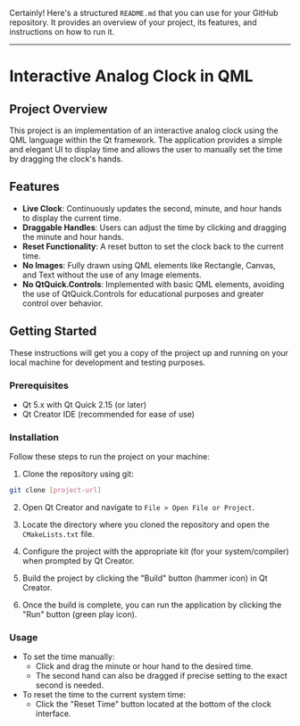Certainly! Here's a structured `README.md` that you can use for your GitHub repository. It provides an overview of your project, its features, and instructions on how to run it.

---

# Interactive Analog Clock in QML

## Project Overview

This project is an implementation of an interactive analog clock using the QML language within the Qt framework. The application provides a simple and elegant UI to display time and allows the user to manually set the time by dragging the clock's hands.

## Features

- **Live Clock**: Continuously updates the second, minute, and hour hands to display the current time.
- **Draggable Handles**: Users can adjust the time by clicking and dragging the minute and hour hands.
- **Reset Functionality**: A reset button to set the clock back to the current time.
- **No Images**: Fully drawn using QML elements like Rectangle, Canvas, and Text without the use of any Image elements.
- **No QtQuick.Controls**: Implemented with basic QML elements, avoiding the use of QtQuick.Controls for educational purposes and greater control over behavior.

## Getting Started

These instructions will get you a copy of the project up and running on your local machine for development and testing purposes.

### Prerequisites

- Qt 5.x with Qt Quick 2.15 (or later)
- Qt Creator IDE (recommended for ease of use)

### Installation

Follow these steps to run the project on your machine:

1. Clone the repository using git:

```bash
git clone [project-url]
```

2. Open Qt Creator and navigate to `File > Open File or Project`.

3. Locate the directory where you cloned the repository and open the `CMakeLists.txt` file.

4. Configure the project with the appropriate kit (for your system/compiler) when prompted by Qt Creator.

5. Build the project by clicking the "Build" button (hammer icon) in Qt Creator.

6. Once the build is complete, you can run the application by clicking the "Run" button (green play icon).

### Usage

- To set the time manually:
  - Click and drag the minute or hour hand to the desired time.
  - The second hand can also be dragged if precise setting to the exact second is needed.
- To reset the time to the current system time:
  - Click the "Reset Time" button located at the bottom of the clock interface.
